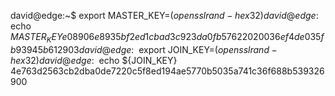 david@edge:~$ export MASTER_KEY=$(openssl rand -hex 32)
david@edge:~$ echo ${MASTER_KEY}
e08906e8935bf2ed1cbad3c923da0fb57622020036ef4de035fb93945b612903
david@edge:~$ export JOIN_KEY=$(openssl rand -hex 32)
david@edge:~$ echo ${JOIN_KEY}
4e763d2563cb2dba0de7220c5f8ed194ae5770b5035a741c36f688b539326900
